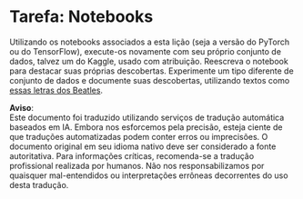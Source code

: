 # Tarefa: Notebooks

Utilizando os notebooks associados a esta lição (seja a versão do PyTorch ou do TensorFlow), execute-os novamente com seu próprio conjunto de dados, talvez um do Kaggle, usado com atribuição. Reescreva o notebook para destacar suas próprias descobertas. Experimente um tipo diferente de conjunto de dados e documente suas descobertas, utilizando textos como [essas letras dos Beatles](https://www.kaggle.com/datasets/jenlooper/beatles-lyrics).

**Aviso**:  
Este documento foi traduzido utilizando serviços de tradução automática baseados em IA. Embora nos esforcemos pela precisão, esteja ciente de que traduções automatizadas podem conter erros ou imprecisões. O documento original em seu idioma nativo deve ser considerado a fonte autoritativa. Para informações críticas, recomenda-se a tradução profissional realizada por humanos. Não nos responsabilizamos por quaisquer mal-entendidos ou interpretações errôneas decorrentes do uso desta tradução.
